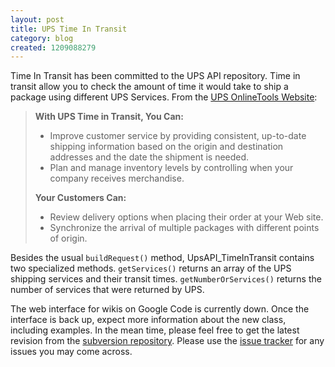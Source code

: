 ```yaml
---
layout: post
title: UPS Time In Transit
category: blog
created: 1209088279
---
```

Time In Transit has been committed to the UPS API repository. Time in transit
allow you to check the amount of time it would take to ship a package using
different UPS Services. From the
[UPS OnlineTools Website](http://www.ups.com/onlinetools):

> **With UPS Time in Transit, You Can:**
>
> * Improve customer service by providing consistent, up-to-date shipping information based on the origin and destination addresses and the date the shipment is needed.</li>
> * Plan and manage inventory levels by controlling when your company receives merchandise.</li>
>
> **Your Customers Can:**
>
> * Review delivery options when placing their order at your Web site.</li>
> * Synchronize the arrival of multiple packages with different points of origin.</li>

Besides the usual `buildRequest()` method, UpsAPI_TimeInTransit contains two
specialized methods. `getServices()` returns an array of the UPS shipping
services and their transit times. `getNumberOrServices()` returns the number of
services that were returned by UPS.

The web interface for wikis on Google Code is currently down. Once the interface
is back up, expect more information about the new class, including examples. In
the mean time, please feel free to get the latest revision from the
[subversion repository](http://code.google.com/p/php-ups-api/source/checkout).
Please use the
[issue tracker](http://code.google.com/p/php-ups-api/issues/list) for any issues
you may come across.
